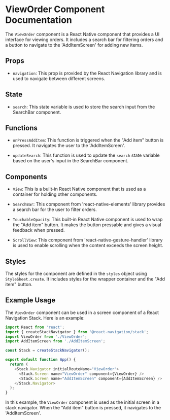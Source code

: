 # ViewOrder Component Documentation

The `ViewOrder` component is a React Native component that provides a UI interface for viewing orders. It includes a search bar for filtering orders and a button to navigate to the 'AddItemScreen' for adding new items.

## Props

- `navigation`: This prop is provided by the React Navigation library and is used to navigate between different screens.

## State

- `search`: This state variable is used to store the search input from the SearchBar component.

## Functions

- `onPressAddItem`: This function is triggered when the "Add item" button is pressed. It navigates the user to the 'AddItemScreen'.

- `updateSearch`: This function is used to update the `search` state variable based on the user's input in the SearchBar component.

## Components

- `View`: This is a built-in React Native component that is used as a container for holding other components.

- `SearchBar`: This component from 'react-native-elements' library provides a search bar for the user to filter orders.

- `TouchableOpacity`: This built-in React Native component is used to wrap the "Add item" button. It makes the button pressable and gives a visual feedback when pressed.

- `ScrollView`: This component from 'react-native-gesture-handler' library is used to enable scrolling when the content exceeds the screen height.

## Styles

The styles for the component are defined in the `styles` object using `StyleSheet.create`. It includes styles for the wrapper container and the "Add item" button.

## Example Usage

The `ViewOrder` component can be used in a screen component of a React Navigation Stack. Here is an example:

```js
import React from 'react';
import { createStackNavigator } from '@react-navigation/stack';
import ViewOrder from './ViewOrder';
import AddItemScreen from './AddItemScreen';

const Stack = createStackNavigator();

export default function App() {
  return (
    <Stack.Navigator initialRouteName="ViewOrder">
      <Stack.Screen name="ViewOrder" component={ViewOrder} />
      <Stack.Screen name="AddItemScreen" component={AddItemScreen} />
    </Stack.Navigator>
  );
}
```

In this example, the `ViewOrder` component is used as the initial screen in a stack navigator. When the "Add item" button is pressed, it navigates to the 'AddItemScreen'.